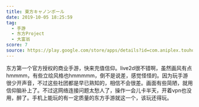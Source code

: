 ```yaml
---
title: 東方キャノンボール
date: 2019-10-05 18:25:59
tag:
  - 手游
  - 东方Project
  - 大富翁
score: 7
source: https://play.google.com/store/apps/details?id=com.aniplex.touhoucb
---
```

东方第一个官方授权的商业手游，快来充值信仰。live2d很不错啊，虽然画风有点hmmmm，有些立绘风格也hmmmmm，倒不是说差，感觉怪怪的。因为玩手游很少开声音，不过这些社团都是早已熟知的，相信不会很差。画面有些简陋，就用信仰脑补上了。不过这网络连接问题太愁人了，操作一会儿卡半天，开着vpn也没用，醉了。手机上能玩的有一定质量的东方手游就这一个，该玩还得玩。

